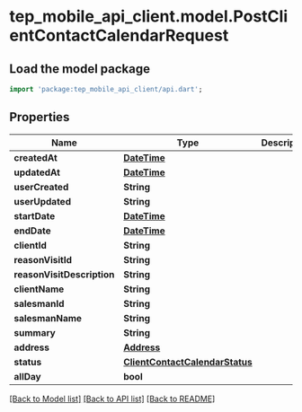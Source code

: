 # tep_mobile_api_client.model.PostClientContactCalendarRequest

## Load the model package
```dart
import 'package:tep_mobile_api_client/api.dart';
```

## Properties
Name | Type | Description | Notes
------------ | ------------- | ------------- | -------------
**createdAt** | [**DateTime**](DateTime.md) |  | [optional] 
**updatedAt** | [**DateTime**](DateTime.md) |  | [optional] 
**userCreated** | **String** |  | [optional] 
**userUpdated** | **String** |  | [optional] 
**startDate** | [**DateTime**](DateTime.md) |  | [optional] 
**endDate** | [**DateTime**](DateTime.md) |  | [optional] 
**clientId** | **String** |  | [optional] 
**reasonVisitId** | **String** |  | [optional] 
**reasonVisitDescription** | **String** |  | [optional] 
**clientName** | **String** |  | [optional] 
**salesmanId** | **String** |  | [optional] 
**salesmanName** | **String** |  | [optional] 
**summary** | **String** |  | [optional] 
**address** | [**Address**](Address.md) |  | [optional] 
**status** | [**ClientContactCalendarStatus**](ClientContactCalendarStatus.md) |  | [optional] 
**allDay** | **bool** |  | [optional] 

[[Back to Model list]](../README.md#documentation-for-models) [[Back to API list]](../README.md#documentation-for-api-endpoints) [[Back to README]](../README.md)


